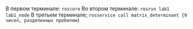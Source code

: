 В первом терминале: ```roscore```
Во втором терминале: ```rosrun lab1 lab1_node```
В третьем терминале; ```rosservice call matrix_determinant {9 чисел, разделенных пробелом}```